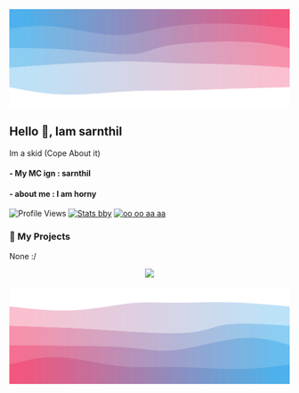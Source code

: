 <img src="/top.svg"/>

## Hello 👋, Iam sarnthil

Im a skid (Cope About it)

#### - My MC ign : sarnthil
#### - about me : I am horny
![Profile Views](https://komarev.com/ghpvc/?username=sarnthilIsHorny)
[![Stats bby](https://github-readme-stats.vercel.app/api?username=sarnthilIsHorny&theme=dark)](https://github.com/anuraghazra/github-readme-stats)             [![oo oo aa aa](https://github-readme-stats.vercel.app/api/top-langs/?username=sarnthilIsHorny&theme=dark)](https://github.com/anuraghazra/github-readme-stats)

### 🚀 My Projects
None :/
<p align="center">
  <img src="https://count.getloli.com/get/@sarnthilIsHorny?theme=gelbooru" />
</p>

<img src="/bottom.svg"/>
